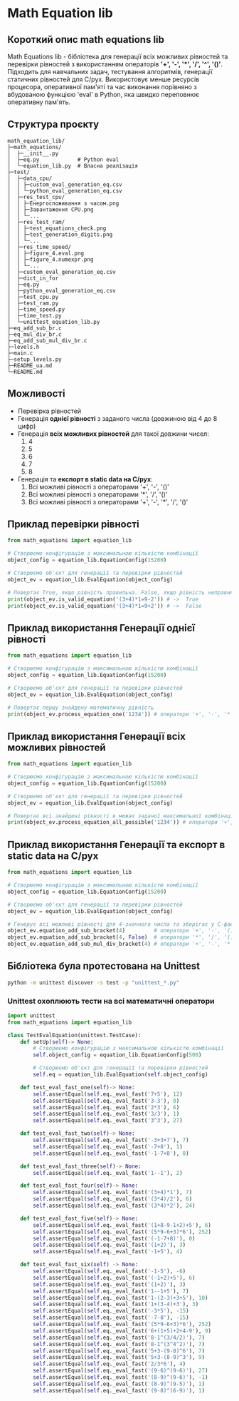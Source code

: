 # Math Equation lib

## Короткий опис math equations lib
Math Equations lib - бібліотека для генерації всіх можливих рівностей та перевірки рівностей  з використанням операторів 
**'+', '-', '*', '/', '^', '()'**. Підходить для навчальних задач, тестування алгоритмів, генерації статичних рівностей
для C/pyx. Використовує менше ресурсів процесора, оперативної пам'яті та час виконання порівняно з вбудованою функцією 
'eval' в Python, яка швидко переповнює оперативну пам'ять.

## Структура проєкту
```text
math_equation_lib/
├─math_equations/
│  ├─__init__.py
│  ├─eq.py            # Python eval
│  └─equation_lib.py  # Власна реалізація
├─test/
│  ├─data_cpu/
│  │ ├─custom_eval_generation_eq.csv
│  │ └─python_eval_generation_eq.csv
│  ├─res_test_cpu/
│  │ ├─Енергоспоживання з часом.png
│  │ ├─Завантаження CPU.png
│  │ └─...
│  ├─res_test_ram/
│  │ ├─test_equations_check.png
│  │ ├─test_generation_digits.png
│  │ └─...
│  ├─res_time_speed/
│  │ ├─figure_4.eval.png
│  │ ├─figure_4.numexpr.png
│  │ └─...
│  ├─custom_eval_generation_eq.csv
│  ├─dict_in_for
│  ├─eq.py
│  ├─python_eval_generation_eq.csv
│  ├─test_cpu.py
│  ├─test_ram.py
│  ├─time_speed.py
│  ├─time_test.py
│  └─unittest_equation_lib.py
├─eq_add_sub_br.c
├─eq_mul_div_br.c
├─eq_add_sub_mul_div_br.c
├─levels.h
├─main.c
├─setup_levels.py
├─README_ua.md
└─README.md
```

## Можливості
- Перевірка рівностей
- Генерація **однієї рівності** з заданого числа (довжиною від 4 до 8 цифр)
- Генерація **всіx можливих рівностей** для такої довжини чисел:
    1. 4
    2. 5
    3. 6
    4. 7
    5. 8
- Генерація та **експорт в static data на C/pyx**:
    1. Всі можливі рівності з операторами '+', '-', '()'
    2. Всі можливі рівності з операторами '*', '/', '()'
    3. Всі можливі рівності з операторами '+', '-', '*', '/', '()'

## Приклад перевірки рівності
```python
from math_equations import equation_lib

# Створюємо конфігурацію з максимальною кількістю комбінації
object_config = equation_lib.EquationConfig(15200)

# Створюємо об'єкт для генерації та перевірки рівностей
object_ev = equation_lib.EvalEquation(object_config)

# Повертає True, якщо рівність правильна. False, якщо рівність неправильна 
print(object_ev.is_valid_equation('(3+4)*1=9-2')) # ->  True
print(object_ev.is_valid_equation('(3+4)*1=9+2')) # ->  False
```

## Приклад використання Генерації однієї рівності
```python
from math_equations import equation_lib

# Створюємо конфігурацію з максимальною кількістю комбінації
object_config = equation_lib.EquationConfig(15200)

# Створюємо об'єкт для генерації та перевірки рівностей
object_ev = equation_lib.EvalEquation(object_config)

# Повертає першу знайдену математичну рівність
print(object_ev.process_equation_one('1234')) # оператори '+', '-', '*', '/', '^', '()'
```

## Приклад використання Генерації всіx можливих рівностей
```python
from math_equations import equation_lib

# Створюємо конфігурацію з максимальною кількістю комбінації
object_config = equation_lib.EquationConfig(15200)

# Створюємо об'єкт для генерації та перевірки рівностей
object_ev = equation_lib.EvalEquation(object_config)

# Повертає всі знайдені рівності в межах заданої максимальної комбінації операторів
print(object_ev.process_equation_all_possible('1234')) # оператори '+', '-', '*', '/', '^', '()'
```

## Приклад використання Генерації та експорт в  static data на C/pyx
```python
from math_equations import equation_lib

# Створюємо конфігурацію з максимальною кількістю комбінації
object_config = equation_lib.EquationConfig(15200)

# Створюємо об'єкт для генерації та перевірки рівностей
object_ev = equation_lib.EvalEquation(object_config)

# Генерує всі можливі рівності для 4-значного числа та зберігає у C-файлах
object_ev.equation_add_sub_bracket(4)         # оператори '+', '-', '()'
object_ev.equation_add_sub_bracket(4, False)  # оператори '*', '/', '()'
object_ev.equation_add_sub_mul_div_bracket(4) # оператори '+', '-', '*', '/', '()'
```

## Бібліотека була протестована на Unittest
```bash
python -m unittest discover -s test -p "unittest_*.py"
```

### Unittest охоплюють тести на всі математичні оператори
```python
import unittest
from math_equations import equation_lib

class TestEvalEquation(unittest.TestCase):
    def setUp(self)-> None:
        # Створюємо конфігурацію з максимальною кількістю комбінації
        self.object_config = equation_lib.EquationConfig(500)

        # Створюємо об'єкт для генерації та перевірки рівностей
        self.eq = equation_lib.EvalEquation(self.object_config)

    def test_eval_fast_one(self)-> None:
        self.assertEqual(self.eq._eval_fast('7+5'), 12)
        self.assertEqual(self.eq._eval_fast('3-3'), 0)
        self.assertEqual(self.eq._eval_fast('2*3'), 6)
        self.assertEqual(self.eq._eval_fast('3/3'), 1)
        self.assertEqual(self.eq._eval_fast('3^3'), 27)

    def test_eval_fast_two(self)-> None:
        self.assertEqual(self.eq._eval_fast('-3+3+7'), 7)
        self.assertEqual(self.eq._eval_fast('-7+8'), 1)
        self.assertEqual(self.eq._eval_fast('-1-7+8'), 0)

    def test_eval_fast_three(self)-> None:
        self.assertEqual(self.eq._eval_fast('1--1'), 2)

    def test_eval_fast_four(self)-> None:
        self.assertEqual(self.eq._eval_fast('(3+4)*1'), 7)
        self.assertEqual(self.eq._eval_fast('(3*4)/2'), 6)
        self.assertEqual(self.eq._eval_fast('(3*4)*2'), 24)

    def test_eval_fast_five(self)-> None:
        self.assertEqual(self.eq._eval_fast('(1+8-9-1+2)+5'), 6)
        self.assertEqual(self.eq._eval_fast('(5*9-6+3)*6'), 252)
        self.assertEqual(self.eq._eval_fast('(-1-7+8)'), 0)
        self.assertEqual(self.eq._eval_fast('(1+2)'), 3)
        self.assertEqual(self.eq._eval_fast('-1+5'), 4)

    def test_eval_fast_six(self) -> None:
        self.assertEqual(self.eq._eval_fast('-1-5'), -6)
        self.assertEqual(self.eq._eval_fast('(-1+2)+5'), 6)
        self.assertEqual(self.eq._eval_fast('(1+2)'), 3)
        self.assertEqual(self.eq._eval_fast('1--1+5'), 7)
        self.assertEqual(self.eq._eval_fast('1-(2-3)+3+5'), 10)
        self.assertEqual(self.eq._eval_fast('1+(3-4)+3'), 3)
        self.assertEqual(self.eq._eval_fast('-3*5'), -15)
        self.assertEqual(self.eq._eval_fast('-7-8'), -15)
        self.assertEqual(self.eq._eval_fast('(5*9-6+3)*6'), 252)
        self.assertEqual(self.eq._eval_fast('6+(1+5)+2+4-9'), 9)
        self.assertEqual(self.eq._eval_fast('8-1^(3/4/2)'), 7)
        self.assertEqual(self.eq._eval_fast('8-1^(3^4^2)'), 7)
        self.assertEqual(self.eq._eval_fast('5+3-(9-8)^6'), 7)
        self.assertEqual(self.eq._eval_fast('5+3-(8-9)^3'), 9)
        self.assertEqual(self.eq._eval_fast('2/3*6'), 4)
        self.assertEqual(self.eq._eval_fast('(9-6)^(9-6)'), 27)
        self.assertEqual(self.eq._eval_fast('(8-9)^(9-6)'), -1)
        self.assertEqual(self.eq._eval_fast('(8-9)^(9-5)'), 1)
        self.assertEqual(self.eq._eval_fast('(9-8)^(6-9)'), 1)
```